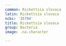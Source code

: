 ```yaml
---
common: Rickettsia slovaca
latin: Rickettsia slovaca
ncbi: '35794'
title: Rickettsia slovaca
group: Bacteria
image: .na.character

---
```


